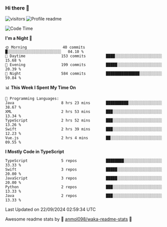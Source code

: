 ### Hi there 👋  
![visitors](https://visitor-badge.laobi.icu/badge?page_id=leverglowh) ![Profile readme](https://github.com/leverglowh/leverglowh/workflows/Profile%20readme/badge.svg?branch=master)

<!--START_SECTION:waka-->
![Code Time](http://img.shields.io/badge/Code%20Time-2%2C974%20hrs%2051%20mins-blue)

**I'm a Night 🦉** 

```text
🌞 Morning                40 commits          █░░░░░░░░░░░░░░░░░░░░░░░░   04.10 % 
🌆 Daytime                153 commits         ████░░░░░░░░░░░░░░░░░░░░░   15.68 % 
🌃 Evening                199 commits         █████░░░░░░░░░░░░░░░░░░░░   20.39 % 
🌙 Night                  584 commits         ███████████████░░░░░░░░░░   59.84 % 
```


📊 **This Week I Spent My Time On** 

```text
💬 Programming Languages: 
Java                     8 hrs 23 mins       ██████████░░░░░░░░░░░░░░░   38.67 % 
XML                      2 hrs 53 mins       ███░░░░░░░░░░░░░░░░░░░░░░   13.34 % 
TypeScript               2 hrs 52 mins       ███░░░░░░░░░░░░░░░░░░░░░░   13.26 % 
Swift                    2 hrs 39 mins       ███░░░░░░░░░░░░░░░░░░░░░░   12.23 % 
Vue.js                   2 hrs 4 mins        ██░░░░░░░░░░░░░░░░░░░░░░░   09.55 % 
```

**I Mostly Code in TypeScript** 

```text
TypeScript               5 repos             ████████░░░░░░░░░░░░░░░░░   33.33 % 
Swift                    3 repos             █████░░░░░░░░░░░░░░░░░░░░   20.00 % 
JavaScript               3 repos             █████░░░░░░░░░░░░░░░░░░░░   20.00 % 
Python                   2 repos             ███░░░░░░░░░░░░░░░░░░░░░░   13.33 % 
Java                     2 repos             ███░░░░░░░░░░░░░░░░░░░░░░   13.33 % 
```




 Last Updated on 22/09/2024 02:59:34 UTC
<!--END_SECTION:waka-->


Awesome readme stats by :star2: [anmol098/waka-readme-stats](https://github.com/anmol098/waka-readme-stats) :star2:
